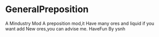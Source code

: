 # GeneralPreposition
A  Mindustry Mod
A preposition mod,it Have many ores and liquid
if you want add New ores,you can advise me.
HaveFun
By ysnh 
